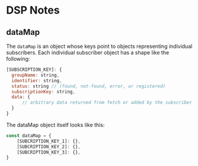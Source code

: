 # DSP Notes

## dataMap
The `dataMap` is an object whose keys point to objects representing individual subscribers. Each individual subscriber object has a shape like the following:
```js
[SUBSCRIPTION_KEY]: {
  groupName: string, 
  identifier: string,
  status: string // (found, not-found, error, or registered)
  subscriptionKey: string,
  data: {
      // arbitrary data returned from fetch or added by the subscriber
  }
}
```

The dataMap object itself looks like this:
```js
const dataMap = {
    [SUBCRIPTION_KEY_1]: {},
    [SUBCRIPTION_KEY_2]: {},
    [SUBCRIPTION_KEY_3]: {},
}
```
